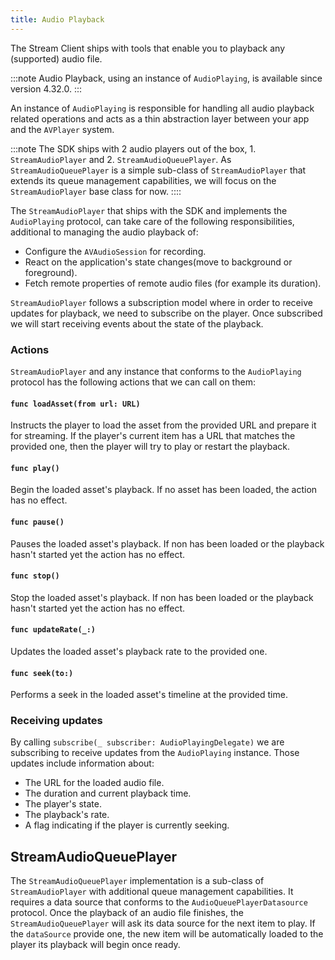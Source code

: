 ```yaml
---
title: Audio Playback
---
```


The Stream Client ships with tools that enable you to playback any (supported) audio file.

:::note
Audio Playback, using an instance of `AudioPlaying`, is available since version 4.32.0.
:::

An instance of `AudioPlaying` is responsible for handling all audio playback related operations and acts as a thin abstraction layer between your app and the `AVPlayer` system. 

:::note
The SDK ships with 2 audio players out of the box, 1. `StreamAudioPlayer` and 2. `StreamAudioQueuePlayer`. As `StreamAudioQueuePlayer` is a simple sub-class of `StreamAudioPlayer` that extends its queue management capabilities, we will focus on the `StreamAudioPlayer` base class for now.
::::

The `StreamAudioPlayer` that ships with the SDK and implements the `AudioPlaying` protocol, can take care of the following responsibilities, additional to managing the audio playback of:
- Configure the `AVAudioSession` for recording.
- React on the application's state changes(move to background or foreground).
- Fetch remote properties of remote audio files (for example its duration).

`StreamAudioPlayer` follows a subscription model where in order to receive updates for playback, we need to subscribe on the player. Once subscribed we will start receiving events about the state of the playback.

### Actions
`StreamAudioPlayer` and any instance that conforms to the `AudioPlaying` protocol has the following actions that we can call on them:

#### `func loadAsset(from url: URL)`
Instructs the player to load the asset from the provided URL and prepare it for streaming. If the player's current item has a URL that matches the provided one, then the player will try to play or restart the playback.

#### `func play()`
Begin the loaded asset's playback. If no asset has been loaded, the action has no effect.

#### `func pause()`
Pauses the loaded asset's playback. If non has been loaded or the playback hasn't started yet the action has no effect.

#### `func stop()`
Stop the loaded asset's playback. If non has been loaded or the playback hasn't started yet the action has no effect.

#### `func updateRate(_:)`
Updates the loaded asset's playback rate to the provided one.

#### `func seek(to:)`
Performs a seek in the loaded asset's timeline at the provided time.

### Receiving updates

By calling `subscribe(_ subscriber: AudioPlayingDelegate)` we are subscribing to receive updates from the `AudioPlaying` instance. Those updates include information about:
- The URL for the loaded audio file.
- The duration and current playback time.
- The player's state.
- The playback's rate.
- A flag indicating if the player is currently seeking.

## StreamAudioQueuePlayer

The `StreamAudioQueuePlayer` implementation is a sub-class of `StreamAudioPlayer` with additional queue management capabilities. It requires a data source that conforms to the `AudioQueuePlayerDatasource` protocol. Once the playback of an audio file finishes, the `StreamAudioQueuePlayer` will ask its data source for the next item to play. If the `dataSource` provide one, the new item will be automatically loaded to the player its playback will begin once ready.